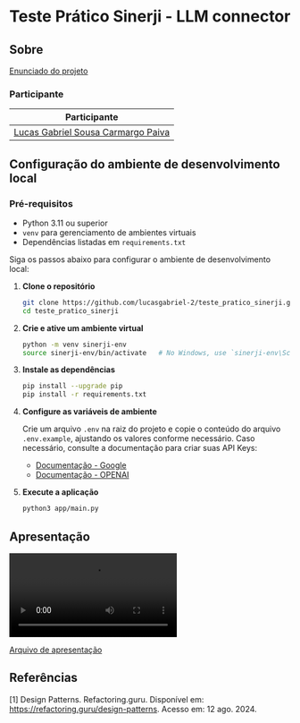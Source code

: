 # Teste Prático Sinerji - LLM connector

## Sobre

[Enunciado do projeto](./enunciado.md)

### Participante

| Participante                                                                   |
|-------------------------------------------------------------------------|
| [Lucas Gabriel Sousa Carmargo Paiva](https://github.com/lucasgabriel-2) |

## Configuração do ambiente de desenvolvimento local

### Pré-requisitos

- Python 3.11 ou superior
- `venv` para gerenciamento de ambientes virtuais
- Dependências listadas em `requirements.txt`

Siga os passos abaixo para configurar o ambiente de desenvolvimento local:

1. **Clone o repositório**

   ```bash
   git clone https://github.com/lucasgabriel-2/teste_pratico_sinerji.git
   cd teste_pratico_sinerji
   ```

2. **Crie e ative um ambiente virtual**

   ```bash
   python -m venv sinerji-env
   source sinerji-env/bin/activate   # No Windows, use `sinerji-env\Scripts\activate`
   ```

3. **Instale as dependências**

   ```bash
   pip install --upgrade pip
   pip install -r requirements.txt 
   ```

4. **Configure as variáveis de ambiente**

   Crie um arquivo `.env` na raiz do projeto e copie o conteúdo do arquivo `.env.example`, ajustando os valores conforme necessário.
   Caso necessário, consulte a documentação para criar suas API Keys:
   - [Documentação - Google](https://ai.google.dev/gemini-api/docs/quickstart?hl=pt-br&lang=python)
   - [Documentação - OPENAI](https://platform.openai.com/docs/quickstart)

5. **Execute a aplicação**

   ```bash
   python3 app/main.py
   ```

## Apresentação 

<video src='./assets/gravacao.mp4'></video>

[Arquivo de apresentação](./assets/gravacao.mp4)


## Referências

[1] Design Patterns. Refactoring.guru. Disponível em: <https://refactoring.guru/design-patterns>. Acesso em: 12 ago. 2024.